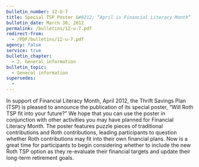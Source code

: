 ```yaml
---
bulletin_number: 12-U-7
title: Special TSP Poster &#8212; “April is Financial Literacy Month”
bulletin_date: March 30, 2012
permalink: /bulletins/12-u-7.pdf
redirect-from:
  - /PDF/bulletins/12-u-7.pdf
agency: false
service: true
bulletin_chapter:
  - 2, General information
bulletin_topic:
  - General information
supersedes:
  -
---
```


In support of Financial Literacy Month, April 2012, the Thrift Savings Plan (TSP) is pleased to
announce the publication of its special poster, “Will Roth TSP fit into your future?” We hope
that you can use the poster in conjunction with other activities you may have planned for
Financial Literacy Month. The poster features puzzle pieces of traditional contributions and
Roth contributions, leading participants to question whether Roth contributions may fit into
their own financial plans. Now is a great time for participants to begin considering whether
to include the new Roth TSP option as they re-evaluate their financial targets and update
their long-term retirement goals.
